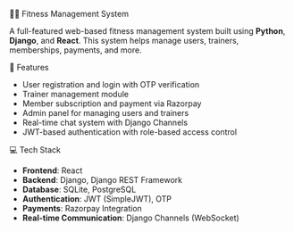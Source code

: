 🏋️‍♀️ Fitness Management System

A full-featured web-based fitness management system built using **Python**, **Django**, and **React**. This system helps manage users, trainers, memberships, payments, and more.

🚀 Features

- User registration and login with OTP verification
- Trainer management module
- Member subscription and payment via Razorpay
- Admin panel for managing users and trainers
- Real-time chat system with Django Channels
- JWT-based authentication with role-based access control


💻 Tech Stack

- **Frontend**: React
- **Backend**: Django, Django REST Framework
- **Database**: SQLite, PostgreSQL
- **Authentication**: JWT (SimpleJWT), OTP
- **Payments**: Razorpay Integration
- **Real-time Communication**: Django Channels (WebSocket)



